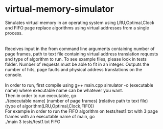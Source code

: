 # virtual-memory-simulator
Simulates virtual memory in an operating system using LRU,Optimal,Clock and FIFO page replace algorithms using virtual addresses from a single process.\
<br/><br/>
Receives input in the from command line arguments containing number of page frames, path to text file containing
virtual address translation requests and type of algorithm to run. To see example files, please look in tests folder.
Number of requests must be able to fit in an integer.
Outputs the number of hits, page faults and physical address translations on the console.
<br/><br/>
In order to run, first compile using g++ main.cpp simulator -o (executable name) where executable name can be whatever you want. \
Then in order to run executable, go <br> ./(executable name) (number of page frames) (relative path to text file) (type of algorithm(LRU,Optimal,Clock,FIFO)) \
For example in order to run the FIFO algorithm on tests/test1.txt with 3 page frames with an executable name of main, go
<br>./main 3 tests/test1.txt FIFO
